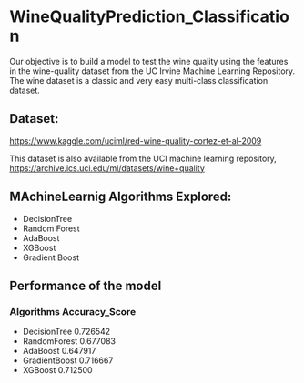 # WineQualityPrediction_Classification
Our objective is to build a model to test the wine quality using the features in the wine-quality dataset from the UC Irvine Machine Learning Repository. The wine dataset is a classic and very easy multi-class classification dataset.
## Dataset:
https://www.kaggle.com/uciml/red-wine-quality-cortez-et-al-2009

This dataset is also available from the UCI machine learning repository, https://archive.ics.uci.edu/ml/datasets/wine+quality
## MAchineLearnig Algorithms Explored:
* DecisionTree
* Random Forest
* AdaBoost
* XGBoost
* Gradient Boost

## Performance of the model
### Algorithms	Accuracy_Score
* DecisionTree  	0.726542
*	RandomForest  	0.677083
*	AdaBoost      	0.647917
*	GradientBoost 	0.716667
*	XGBoost       	0.712500
